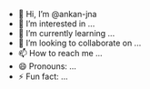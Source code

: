 - 👋 Hi, I’m @ankan-jna
- 👀 I’m interested in ...
- 🌱 I’m currently learning ...
- 💞️ I’m looking to collaborate on ...
- 📫 How to reach me ...
- 😄 Pronouns: ...
- ⚡ Fun fact: ...

<!---
ankan-jna/ankan-jna is a ✨ special ✨ repository because its `README.md` (this file) appears on your GitHub profile.
You can click the Preview link to take a look at your changes.
--->
